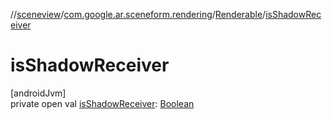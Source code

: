 //[sceneview](../../../index.md)/[com.google.ar.sceneform.rendering](../index.md)/[Renderable](index.md)/[isShadowReceiver](is-shadow-receiver.md)

# isShadowReceiver

[androidJvm]\
private open val [isShadowReceiver](is-shadow-receiver.md): [Boolean](https://kotlinlang.org/api/latest/jvm/stdlib/kotlin/-boolean/index.html)
